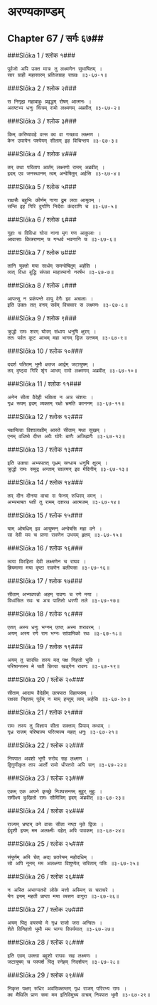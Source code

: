 अरण्यकाण्डम्
===============================


## Chapter 67  / सर्गः ६७##


###Slōka 1 / श्लोक १###


    पूर्वजो अपि उक्त मात्रः तु लक्ष्मणेन सुभाषितम् ।
    सार ग्राही महासारम् प्रतिजग्राह राघवः ॥३-६७-१॥


###Slōka 2 / श्लोक २###


    स निगृह्य महाबाहुः प्रवृद्धम् रोषम् आत्मनः ।
    अवष्टभ्य धनुः चित्रम् रामो लक्ष्मणम् अब्रवीत् ॥३-६७-२॥


###Slōka 3 / श्लोक ३###


    किम् करिष्यावहे वत्स क्व वा गच्छाव लक्ष्मण ।
    केन उपायेन पश्येयम् सीताम् इह विचिन्तय ॥३-६७-३॥


###Slōka 4 / श्लोक ४###


    तम् तथा परिताप आर्तम् लक्ष्मणो रामम् अब्रवीत् ।
    इदम् एव जनस्थानम् त्वम् अन्वेषितुम् अर्हसि ॥३-६७-४॥


###Slōka 5 / श्लोक ५###


    राक्षसैः बहुभिः कीर्णम् नाना द्रुम लता आयुतम् ।
    सन्ति इह गिरि दुर्गाणि निर्दराः कंदराणि च ॥३-६७-५॥


###Slōka 6 / श्लोक ६###


    गुहाः च विविधा घोरा नाना मृग गण आकुलाः ।
    आवासाः किन्नराणाम् च गन्धर्व भवनानि च ॥३-६७-६॥


###Slōka 7 / श्लोक ७###


    तानि युक्तो मया सार्धम् समन्वेषितुम् अर्हसि ।
    त्वत् विधा बुद्धि संपन्ना माहात्मानो नरर्षभ ॥३-६७-७॥


###Slōka 8 / श्लोक ८###


    आपत्सु न प्रकंपन्ते वायु वेगैः इव अचलाः ।
    इति उक्तः तत् वनम् सर्वम् विचचार स लक्ष्मणः ॥३-६७-८॥


###Slōka 9 / श्लोक ९###


    क्रुद्धो रामः शरम् घोरम् संधाय धनुषि क्षुरम् ।
    ततः पर्वत कूट आभम् महा भागम् द्विज उत्तमम् ॥३-६७-९॥


###Slōka 10 / श्लोक १०###


    ददर्श पतितम् भूमौ क्षतज आर्द्रम् जटायुषम् ।
    तम् दृष्ट्वा गिरि शृंग आभम् रामो लक्ष्मणम् अब्रवीत् ॥३-६७-१०॥


###Slōka 11 / श्लोक ११###


    अनेन सीता वैदेही भक्षिता न अत्र संशयः ।
    गृध्र रूपम् इदम् व्यक्तम् रक्षो भ्रमति काननम् ॥३-६७-११॥


###Slōka 12 / श्लोक १२###


    भक्षयित्वा विशालाक्षीम् आस्ते सीताम् यथा सुखम् ।
    एनम् वधिष्ये दीप्त अग्रैः घोरैः बाणैः अजिह्मगैः ॥३-६७-१२॥


###Slōka 13 / श्लोक १३###


    इति उक्त्वा अभ्यपतत् गृध्रम् सन्धाय धनुषि क्षुरम् ।
    क्रुद्धो रामः समुद्र अन्ताम् चालयन् इव मेदिनीम् ॥३-६७-१३॥


###Slōka 14 / श्लोक १४###


    तम् दीन दीनया वाचा स फेनम् रुधिरम् वमन् ।
    अभ्यभाषत पक्षी तु रामम् दशरथ आत्मजम् ॥३-६७-१४॥


###Slōka 15 / श्लोक १५###


    याम् ओषधिम् इव आयुष्मन् अन्वेषसि महा वने ।
    सा देवी मम च प्राणा रावणेन उभयम् हृतम् ॥३-६७-१५॥


###Slōka 16 / श्लोक १६###


    त्वया विरहिता देवी लक्ष्मणेन च राघव ।
    ह्रियमाणा मया दृष्टा रावणेन बलीयसा ॥३-६७-१६॥


###Slōka 17 / श्लोक १७###


    सीताम् अभ्यवपन्नो अहम् रावणः च रणे मया ।
    विध्वंसित रथः च अत्र पातितो धरणी तले ॥३-६७-१७॥


###Slōka 18 / श्लोक १८###


    एतत् अस्य धनुः भग्नम् एतत् अस्य शरावरम् ।
    अयम् अस्य रणे राम भग्नः सांग्रामिको रथः ॥३-६७-१८॥


###Slōka 19 / श्लोक १९###


    अयम् तु सारथिः तस्य मत् पक्ष निहतो भुविः ।
    परिश्रान्तस्य मे पक्षौ छित्त्वा खड्गेन रावणः ॥३-६७-१९॥


###Slōka 20 / श्लोक २०###


    सीताम् आदाय वैदेहीम् उत्पपात विहायसम् ।
    रक्षसा निहतम् पूर्वम् न माम् हन्तुम् त्वम् अर्हसि ॥३-६७-२०॥


###Slōka 21 / श्लोक २१###


    रामः तस्य तु विज्ञाय सीता सक्ताम् प्रियाम् कथाम् ।
    गृध्र राजम् परिष्वज्य परित्यज्य महत् धनुः ॥३-६७-२१॥


###Slōka 22 / श्लोक २२###


    निपपात अवशो भूमौ रुरोद सह लक्ष्मण ।
    द्विगुणीकृत ताप आर्तो रामो धीरतरो अपि सन् ॥३-६७-२२॥


###Slōka 23 / श्लोक २३###


    एकम् एक अयने कृच्छ्रे निःश्वसन्तम् मुहुर् मुहुः ।
    समीक्ष्य दुःखितो रामः सौमित्रिम् इदम् अब्रवीत् ॥३-६७-२३॥


###Slōka 24 / श्लोक २४###


    राज्यम् भ्रष्टम् वने वासः सीता नष्टा मृते द्विजः ।
    ईदृशी इयम् मम अलक्ष्मीः दहेत् अपि पावकम् ॥३-६७-२४॥


###Slōka 25 / श्लोक २५###


    संपूर्णम् अपि चेत् अद्य प्रतरेयम् महोदधिम् ।
    सो अपि नूनम् मम अलक्ष्म्या विशुष्येत् सरिताम् पतिः ॥३-६७-२५॥


###Slōka 26 / श्लोक २६###


    न अस्ति अभाग्यतरो लोके मत्तो अस्मिन् स चराचरे ।
    येन इयम् महती प्राप्ता मया व्यसन वागुरा ॥३-६७-२६॥


###Slōka 27 / श्लोक २७###


    अयम् पितृ वयस्यो मे गृध्र राजो जरा अन्वितः ।
    शेते विनिहतो भूमौ मम भाग्य विपर्ययात् ॥३-६७-२७॥


###Slōka 28 / श्लोक २८###


    इति एवम् उक्त्वा बहुशो राघवः सह लक्ष्मणः ।
    जटायुषम् च पस्पर्श पितृ स्नेहम् निदर्शयन् ॥३-६७-२८॥


###Slōka 29 / श्लोक २९###


    निकृत्त पक्षम् रुधिर अवसिक्तम्तम् गृध्र राजम् परिरभ्य रामः ।
    क्व मैथिलि प्राण समा मम इतिविमुच्य वाचम् निपपात भूमौ ॥३-६७-२९॥


